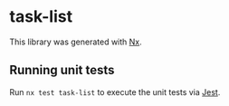 # task-list

This library was generated with [Nx](https://nx.dev).

## Running unit tests

Run `nx test task-list` to execute the unit tests via [Jest](https://jestjs.io).
